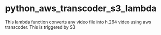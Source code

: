 # python_aws_transcoder_s3_lambda
This lambda function converts any video file into h.264 video using aws transcoder.
This is triggered by S3
